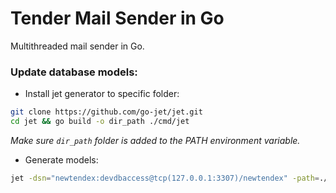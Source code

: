 # Tender Mail Sender in Go
Multithreaded mail sender in Go.

### Update database models:
- Install jet generator to specific folder:
```sh
git clone https://github.com/go-jet/jet.git
cd jet && go build -o dir_path ./cmd/jet
```
*Make sure `dir_path` folder is added to the PATH environment variable.*
- Generate models:
```sh
jet -dsn="newtendex:devdbaccess@tcp(127.0.0.1:3307)/newtendex" -path=./.gen -source="mariadb"
```
